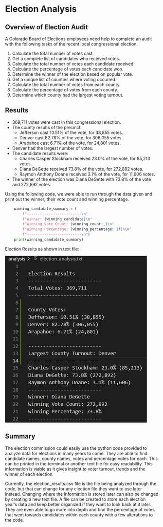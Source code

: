 # Election Analysis
## Overview of Election Audit
A Colorado Board of Elections employees need help to complete an audit with the following tasks of the recent local congressional election. 
 1. Calculate the total number of votes cast.
 2. Get a complete list of candidates who received votes.
 3. Calculate the total number of votes each candidate received.
 4. Calculate the percentage of votes each candidate won.
 5. Determine the winner of the election based on popular vote.
 6. Get a unique list of counties where voting occurred.
 7. Calculate the total number of votes from each county.
 8. Calculate the percentage of votes from each county.
 9. Determine which county had the largest voting turnout.
 
## Results
* 369,711 votes were cast in this congressional election.
* The county results of the precinct: 
  * Jefferson cast 10.51% of the vote, for 38,855 votes.
  * Denver cast 82.78% of the vote, for 306,055 votes.
  * Arapahoe cast 6.71% of the vote, for 24,801 votes.
* Denver had the largest number of votes.
* The candidate results were:
  * Charles Casper Stockham received 23.0% of the vote, for 85,213 votes.
  * Diana DeGette received 73.8% of the vote, for 272,892 votes.
  * Raymon Anthony Doane received 3.1% of the vote, for 11,606 votes.
* The winner of the election was Diana DeGette with 73.8% of the vote and 272,892 votes.

Using the following code, we were able to run through the data given and print out the winner, their vote count and winning percentage.

``` Python
    winning_candidate_summary = (
        f"-------------------------\n"
        f"Winner: {winning_candidate}\n"
        f"Winning Vote Count: {winning_count:,}\n"
        f"Winning Percentage: {winning_percentage:.1f}%\n"
        f"-------------------------\n")
    print(winning_candidate_summary)
```

Election Results as shown in text file:

![election_analysis](https://github.com/alishalopez/election_analysis/blob/245ea73f04fa54154d82102ba66267637394ca7f/resources/election_results.png)

## Summary
The election commission could easily use the python code provided to analyze data for elections in many years to come. They are able to find candidate names, county names, votes and percentage votes for each. This can be printed in the terminal or another text file for easy readability. This information is viable as it gives insight to voter turnout, trends and the winner of each election. 

Currently, the election_results.csv file is the file being analyzed through the code, but that can change for any election file they want to use later instead. Changing where the information is stored later can also be changed by creating a new text file. A file can be created to store each election year’s data and keep better organized if they want to look back at it later. They are even able to go more into depth and find the percentage of votes that went towards candidates within each county with a few alterations to the code.
